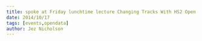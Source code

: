 ```yaml
---
title: spoke at Friday lunchtime lecture Changing Tracks With HS2 Open Data
date: 2014/10/17
tags: [events,opendata]
author: Jez Nicholson
---
```

